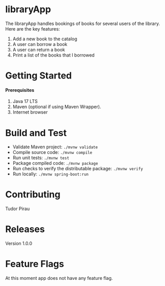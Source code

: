 # libraryApp

The libraryApp handles bookings of books
for several users of the library.
Here are the key features:
1. Add a new book to the catalog
2. A user can borrow a book
3. A user can return a book
4. Print a list of the books that I borrowed

# Getting Started

#### Prerequisites

1. Java 17 LTS
2. Maven (optional if using Maven Wrapper).
3. Internet browser

# Build and Test

* Validate Maven project: `./mvnw validate`
* Compile source code: `./mvnw compile`
* Run unit tests: `./mvnw test`
* Package compiled code: `./mvnw package`
* Run checks to verify the distributable package: `./mvnw verify`
* Run locally: `./mvnw spring-boot:run`

# Contributing
Tudor Pirau

# Releases
Version 1.0.0

# Feature Flags
At this moment app does not have any feature flag.


